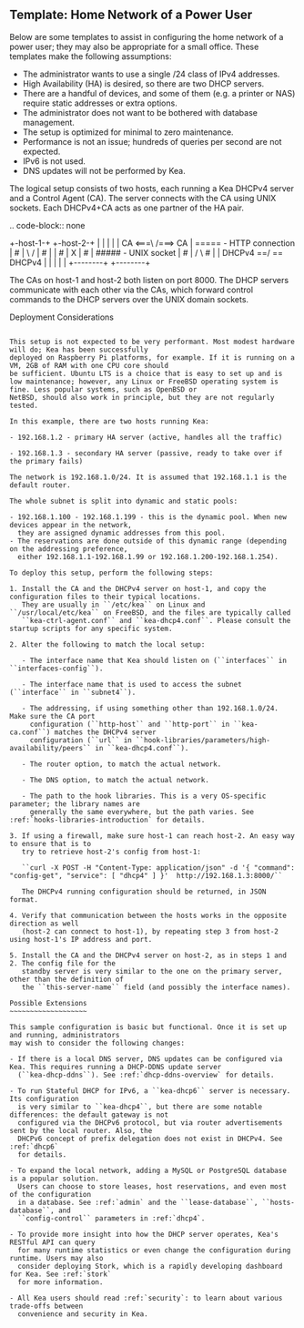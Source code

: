 Template: Home Network of a Power User
--------------------------------------

Below are some templates to assist in configuring the home network of a power user; they may also be
appropriate for a small office. These templates make the following assumptions:

- The administrator wants to use a single /24 class of IPv4 addresses.
- High Availability (HA) is desired, so there are two DHCP servers.
- There are a handful of devices, and some of them (e.g. a printer or NAS) require
  static addresses or extra options.
- The administrator does not want to be bothered with database management.
- The setup is optimized for minimal to zero maintenance.
- Performance is not an issue; hundreds of queries per second are not expected.
- IPv6 is not used.
- DNS updates will not be performed by Kea.

The logical setup consists of two hosts, each running a Kea DHCPv4 server and a Control Agent (CA).
The server connects with the CA using UNIX sockets. Each DHCPv4+CA acts as one partner of the HA
pair.

.. code-block:: none

   +-host-1-+       +-host-2-+
   |        |       |        |
   |   CA <===\   /===> CA   |    ===== - HTTP connection
   |   #    |  \ /  |   #    |
   |   #    |   X   |   #    |    ##### - UNIX socket
   |   #    |  / \      #    |
   | DHCPv4 ==/   \== DHCPv4 |
   |        |       |        |
   +--------+       +--------+

The CAs on host-1 and host-2 both listen on port 8000. The DHCP servers communicate
with each other via the CAs, which forward control commands to the DHCP servers over the UNIX domain
sockets.

Deployment Considerations
~~~~~~~~~~~~~~~~~~~~~~~~~

This setup is not expected to be very performant. Most modest hardware will do; Kea has been successfully
deployed on Raspberry Pi platforms, for example. If it is running on a VM, 2GB of RAM with one CPU core should
be sufficient. Ubuntu LTS is a choice that is easy to set up and is
low maintenance; however, any Linux or FreeBSD operating system is fine. Less popular systems, such as OpenBSD or
NetBSD, should also work in principle, but they are not regularly tested.

In this example, there are two hosts running Kea:

- 192.168.1.2 - primary HA server (active, handles all the traffic)

- 192.168.1.3 - secondary HA server (passive, ready to take over if the primary fails)

The network is 192.168.1.0/24. It is assumed that 192.168.1.1 is the default router.

The whole subnet is split into dynamic and static pools:

- 192.168.1.100 - 192.168.1.199 - this is the dynamic pool. When new devices appear in the network,
  they are assigned dynamic addresses from this pool.
- The reservations are done outside of this dynamic range (depending on the addressing preference,
  either 192.168.1.1-192.168.1.99 or 192.168.1.200-192.168.1.254).

To deploy this setup, perform the following steps:

1. Install the CA and the DHCPv4 server on host-1, and copy the configuration files to their typical locations.
   They are usually in ``/etc/kea`` on Linux and ``/usr/local/etc/kea`` on FreeBSD, and the files are typically called
   ``kea-ctrl-agent.conf`` and ``kea-dhcp4.conf``. Please consult the startup scripts for any specific system.

2. Alter the following to match the local setup:

   - The interface name that Kea should listen on (``interfaces`` in ``interfaces-config``).

   - The interface name that is used to access the subnet (``interface`` in ``subnet4``).

   - The addressing, if using something other than 192.168.1.0/24. Make sure the CA port
     configuration (``http-host`` and ``http-port`` in ``kea-ca.conf``) matches the DHCPv4 server
     configuration (``url`` in ``hook-libraries/parameters/high-availability/peers`` in ``kea-dhcp4.conf``).

   - The router option, to match the actual network.

   - The DNS option, to match the actual network.

   - The path to the hook libraries. This is a very OS-specific parameter; the library names are
     generally the same everywhere, but the path varies. See :ref:`hooks-libraries-introduction` for details.

3. If using a firewall, make sure host-1 can reach host-2. An easy way to ensure that is to
   try to retrieve host-2's config from host-1:

   ``curl -X POST -H "Content-Type: application/json" -d '{ "command": "config-get", "service": [ "dhcp4" ] }'  http://192.168.1.3:8000/``

   The DHCPv4 running configuration should be returned, in JSON format.

4. Verify that communication between the hosts works in the opposite direction as well
   (host-2 can connect to host-1), by repeating step 3 from host-2 using host-1's IP address and port.

5. Install the CA and the DHCPv4 server on host-2, as in steps 1 and 2. The config file for the
   standby server is very similar to the one on the primary server, other than the definition of
   the ``this-server-name`` field (and possibly the interface names).

Possible Extensions
~~~~~~~~~~~~~~~~~~~

This sample configuration is basic but functional. Once it is set up and running, administrators
may wish to consider the following changes:

- If there is a local DNS server, DNS updates can be configured via Kea. This requires running a DHCP-DDNS update server
  (``kea-dhcp-ddns``). See :ref:`dhcp-ddns-overview` for details.

- To run Stateful DHCP for IPv6, a ``kea-dhcp6`` server is necessary. Its configuration
  is very similar to ``kea-dhcp4``, but there are some notable differences: the default gateway is not
  configured via the DHCPv6 protocol, but via router advertisements sent by the local router. Also, the
  DHCPv6 concept of prefix delegation does not exist in DHCPv4. See :ref:`dhcp6`
  for details.

- To expand the local network, adding a MySQL or PostgreSQL database is a popular solution.
  Users can choose to store leases, host reservations, and even most of the configuration
  in a database. See :ref:`admin` and the ``lease-database``, ``hosts-database``, and
  ``config-control`` parameters in :ref:`dhcp4`.

- To provide more insight into how the DHCP server operates, Kea's RESTful API can query
  for many runtime statistics or even change the configuration during runtime. Users may also
  consider deploying Stork, which is a rapidly developing dashboard for Kea. See :ref:`stork`
  for more information.

- All Kea users should read :ref:`security`: to learn about various trade-offs between
  convenience and security in Kea.
